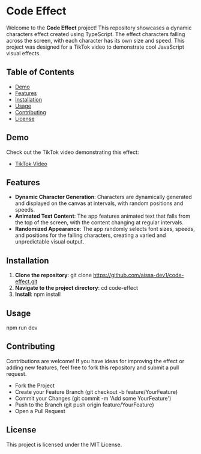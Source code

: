 # Code Effect

Welcome to the **Code Effect** project! This repository showcases a dynamic characters effect created using TypeScript. The effect characters falling across the screen, with each character has its own size and speed. This project was designed for a TikTok video to demonstrate cool JavaScript visual effects.

## Table of Contents

- [Demo](#demo)
- [Features](#features)
- [Installation](#installation)
- [Usage](#usage)
- [Contributing](#contributing)
- [License](#license)

## Demo

Check out the TikTok video demonstrating this effect:
- [TikTok Video](https://www.tiktok.com/@aissa_dev/video/7405848824788323590)

## Features

- **Dynamic Character Generation**: Characters are dynamically generated and displayed on the canvas at intervals, with random positions and speeds.
- **Animated Text Content**: The app features animated text that falls from the top of the screen, with the content changing at regular intervals.
- **Randomized Appearance**: The app randomly selects font sizes, speeds, and positions for the falling characters, creating a varied and unpredictable visual output.

## Installation

1. **Clone the repository**:
   git clone https://github.com/aissa-dev1/code-effect.git
2. **Navigate to the project directory**:
   cd code-effect
3. **Install**:
   npm install
   
## Usage
   npm run dev

## Contributing
Contributions are welcome! If you have ideas for improving the effect or adding new features, feel free to fork this repository and submit a pull request.

- Fork the Project
- Create your Feature Branch (git checkout -b feature/YourFeature)
- Commit your Changes (git commit -m 'Add some YourFeature')
- Push to the Branch (git push origin feature/YourFeature)
- Open a Pull Request

## License
This project is licensed under the MIT License.

